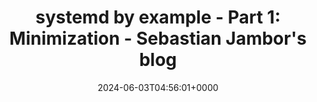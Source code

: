 ---
title: 'systemd by example - Part 1: Minimization - Sebastian Jambor''s blog'
slug: 20240603T045601
date: 2024-06-03T04:56:01+0000
params:
  url: https://seb.jambor.dev/posts/systemd-by-example-part-1-minimization/
tags:
- systemd
- to-read
---